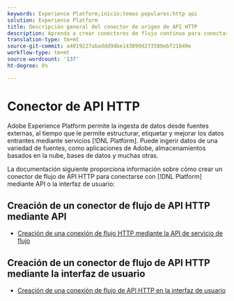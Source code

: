 ```yaml
---
keywords: Experience Platform;inicio;temas populares;http api
solution: Experience Platform
title: Descripción general del conector de origen de API HTTP
description: Aprenda a crear conectores de flujo continuo para conectarse con Adobe Experience Platform mediante API o la interfaz de usuario.
translation-type: tm+mt
source-git-commit: a4019227abaddd9dbe143899d273580ebf21849e
workflow-type: tm+mt
source-wordcount: '137'
ht-degree: 0%

---
```



# Conector de API HTTP

Adobe Experience Platform permite la ingesta de datos desde fuentes externas, al tiempo que le permite estructurar, etiquetar y mejorar los datos entrantes mediante servicios [!DNL Platform]. Puede ingerir datos de una variedad de fuentes, como aplicaciones de Adobe, almacenamientos basados en la nube, bases de datos y muchas otras.

La documentación siguiente proporciona información sobre cómo crear un conector de flujo de API HTTP para conectarse con [!DNL Platform] mediante API o la interfaz de usuario:

## Creación de un conector de flujo de API HTTP mediante API

- [Creación de una conexión de flujo HTTP mediante la API de servicio de flujo](../../tutorials/api/create/streaming/http.md)

## Creación de un conector de flujo de API HTTP mediante la interfaz de usuario

- [Creación de una conexión de flujo de API HTTP en la interfaz de usuario](../../tutorials/ui/create/streaming/http.md)
